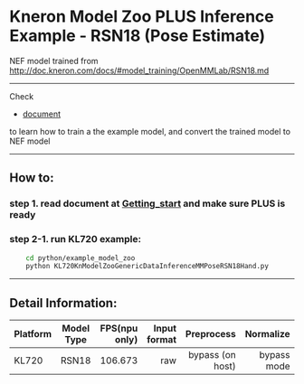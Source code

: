 # Kneron Model Zoo PLUS Inference Example - RSN18  (Pose Estimate)

NEF model trained from
http://doc.kneron.com/docs/#model_training/OpenMMLab/RSN18.md

---

Check  

- [document](../../../model_training/OpenMMLab/RSN18.md )  

to learn how to train a the example model, and convert the trained model to NEF model  

---

## How to:  

### step 1. read document at [Getting_start](../../getting_start.md) and make sure PLUS is ready  

### step 2-1. run KL720 example:  

```bash
    cd python/example_model_zoo
    python KL720KnModelZooGenericDataInferenceMMPoseRSN18Hand.py 
```

---

## Detail Information:  

Platform      |  Model Type  | FPS(npu only)  | Input format |         Preprocess       |  Normalize  |  
--------------|:---------:|----------------:| ------------:| ------------------------:| -----------:|  
KL720         |  RSN18  |     106.673    |    raw    |     bypass (on host)     | bypass mode |  
